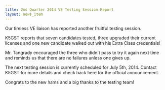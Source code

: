 ```yaml
---
title: 2nd Quarter 2014 VE Testing Session Report
layout: news_item
---
```


Our tireless VE liaison has reported another fruitful testing session.

K5GST reports that seven candidates tested, three upgraded their current licenses and one new candidate walked out with his Extra Class credentials!

Mr. Tangrady encouraged the three who didn't pass to try it again next time and reminds us that there are no failures unless one gives up.

The next testing session is currently scheduled for July 5th, 2014.  Contact K5GST for more details and check back here for the official announcement.

Congrats to the new hams and a big thanks to the testing team!
